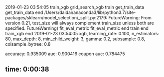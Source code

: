2019-01-23 03:54:05
train_xgb
grid_search_xgb
train
get_train_data
get_train_data end
/Users/daidai/anaconda3/lib/python3.7/site-packages/sklearn/model_selection/_split.py:2179: FutureWarning: From version 0.21, test_size will always complement train_size unless both are specified.
  FutureWarning)
fit_eval_metric
fit_eval_metric end
train end
train_xgb end
2019-01-23 03:54:05
xgb, learning_rate: 0.100, n_estimators: 80, max_depth: 8, min_child_weight: 3, gamma: 0.2, subsample: 0.8, colsample_bytree: 0.8

  accuracy: 0.935009
       auc: 0.900416
coupon auc: 0.784475

time: 0:00:38
----------------------------------------------------
